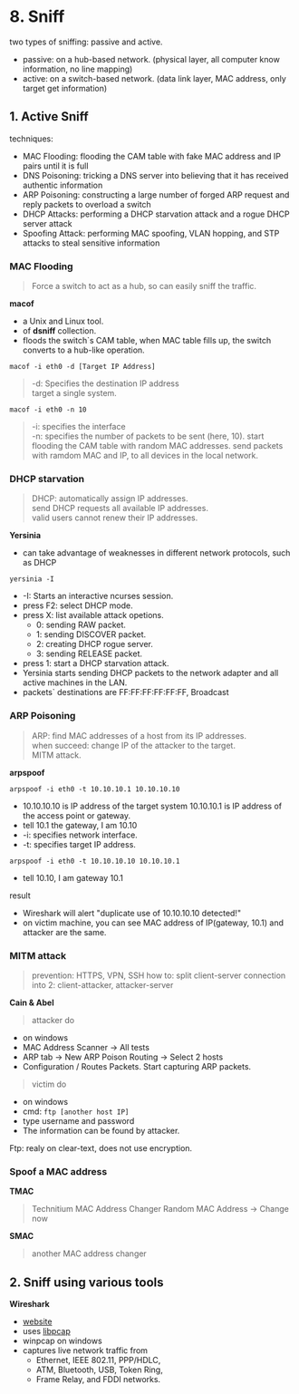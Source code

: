 # 8. Sniff
  two types of sniffing: passive and active.
  - passive: on a hub-based network. (physical layer, all computer know information, no line mapping)
  - active: on a switch-based network. (data link layer, MAC address, only target get information)


## 1. Active Sniff
  techniques:
  - MAC Flooding: flooding the CAM table with fake MAC address and IP pairs until it is full
  - DNS Poisoning: tricking a DNS server into believing that it has received authentic information
  - ARP Poisoning: constructing a large number of forged ARP request and reply packets to overload a switch
  - DHCP Attacks: performing a DHCP starvation attack and a rogue DHCP server attack
  - Spoofing Attack: performing MAC spoofing, VLAN hopping, and STP attacks to steal sensitive information

### MAC Flooding
  > Force a switch to act as a hub, so can easily sniff the traffic.
  
  **macof**
  - a Unix and Linux tool.
  - of **dsniff** collection.
  - floods the switch`s CAM table, when MAC table fills up, the switch converts to a hub-like operation.
  
  ``` macof -i eth0 -d [Target IP Address] ```
  > -d: Specifies the destination IP address\
  > target a single system.
  
  ``` macof -i eth0 -n 10  ```
  > -i: specifies the interface\
  > -n: specifies the number of packets to be sent (here, 10).
  > start flooding the CAM table with random MAC addresses.
  > send packets with ramdom MAC and IP, to all devices in the local network.
  
### DHCP starvation
  > DHCP: automatically assign IP addresses.\
  > send DHCP requests all available IP addresses.\
  > valid users cannot renew their IP addresses.

  **Yersinia**
  - can take advantage of weaknesses in different network protocols, such as DHCP
  
  ``` yersinia -I ```
  - -I: Starts an interactive ncurses session.
  - press F2: select DHCP mode.
  - press X: list available attack opetions.
    - 0: sending RAW packet.
    - 1: sending DISCOVER packet.
    - 2: creating DHCP rogue server.
    - 3: sending RELEASE packet.
  - press 1: start a DHCP starvation attack.
  - Yersinia starts sending DHCP packets to the network adapter and all active machines in the LAN.
  - packets` destinations are FF:FF:FF:FF:FF:FF, Broadcast

### ARP Poisoning
  > ARP: find MAC addresses of a host from its IP addresses.\
  > when succeed: change IP of the attacker to the target.\
  > MITM attack.

  **arpspoof**
  
  ``` arpspoof -i eth0 -t 10.10.10.1 10.10.10.10 ```
  - 10.10.10.10 is IP address of the target system 10.10.10.1 is IP address of the access point or gateway.
  - tell 10.1 the gateway, I am 10.10
  - -i: specifies network interface.
  - -t: specifies target IP address.
  
  ``` arpspoof -i eth0 -t 10.10.10.10 10.10.10.1 ```
  - tell 10.10, I am gateway 10.1

  result
  - Wireshark will alert "duplicate use of 10.10.10.10 detected!"
  - on victim machine, you can see MAC address of IP(gateway, 10.1) and attacker are the same.
  
### MITM attack
  > prevention: HTTPS, VPN, SSH
  > how to: split client-server connection into 2: client-attacker, attacker-server
  
  **Cain & Abel**
  > attacker do
  - on windows
  - MAC Address Scanner -> All tests
  - ARP tab -> New ARP Poison Routing -> Select 2 hosts
  - Configuration / Routes Packets. Start capturing ARP packets.
  
  > victim do
  - on windows
  - cmd: ``` ftp [another host IP] ```
  - type username and password
  - The information can be found by attacker.
  
  Ftp: realy on clear-text, does not use encryption.
  
### Spoof a MAC address
  **TMAC**
  > Technitium MAC Address Changer
  > Random MAC Address -> Change now
  
  **SMAC**
  > another MAC address changer

## 2. Sniff using various tools
  
  **Wireshark**
  - [website](https://www.wireshark.org/)
  - uses [libpcap](http://www.tcpdump.org/)
  - winpcap on windows
  - captures live network traffic from 
    - Ethernet, IEEE 802.11, PPP/HDLC, 
    - ATM, Bluetooth, USB, Token Ring, 
    - Frame Relay, and FDDI networks. 
   
